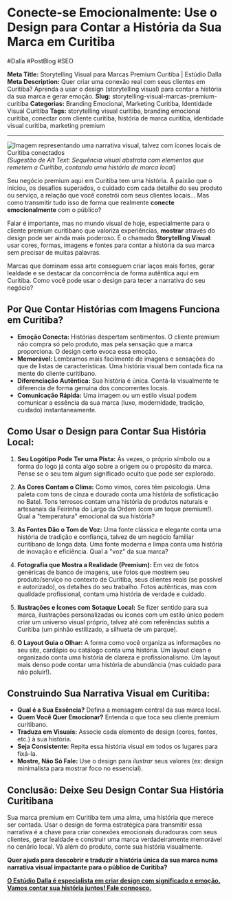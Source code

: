 # Conecte-se Emocionalmente: Use o Design para Contar a História da Sua Marca em Curitiba

#Dalla #PostBlog #SEO

**Meta Title:** Storytelling Visual para Marcas Premium Curitiba | Estúdio Dalla
**Meta Description:** Quer criar uma conexão real com seus clientes em Curitiba? Aprenda a usar o design (storytelling visual) para contar a história da sua marca e gerar emoção.
**Slug:** storytelling-visual-marcas-premium-curitiba
**Categorias:** Branding Emocional, Marketing Curitiba, Identidade Visual Curitiba
**Tags:** storytelling visual curitiba, branding emocional curitiba, conectar com cliente curitiba, história de marca curitiba, identidade visual curitiba, marketing premium

---

![Imagem representando uma narrativa visual, talvez com ícones locais de Curitiba conectados](placeholder_imagem_storytelling_curitiba.jpg) *(Sugestão de Alt Text: Sequência visual abstrata com elementos que remetem a Curitiba, contando uma história de marca local)*

Seu negócio premium aqui em Curitiba tem uma história. A paixão que o iniciou, os desafios superados, o cuidado com cada detalhe do seu produto ou serviço, a relação que você constrói com seus clientes locais... Mas como transmitir tudo isso de forma que realmente **conecte emocionalmente** com o público?

Falar é importante, mas no mundo visual de hoje, especialmente para o cliente premium curitibano que valoriza experiências, **mostrar** através do design pode ser ainda mais poderoso. É o chamado **Storytelling Visual**: usar cores, formas, imagens e fontes para contar a história da sua marca sem precisar de muitas palavras.

Marcas que dominam essa arte conseguem criar laços mais fortes, gerar lealdade e se destacar da concorrência de forma autêntica aqui em Curitiba. Como você pode usar o design para tecer a narrativa do seu negócio?

## Por Que Contar Histórias com Imagens Funciona em Curitiba?

*   **Emoção Conecta:** Histórias despertam sentimentos. O cliente premium não compra só pelo produto, mas pela sensação que a marca proporciona. O design certo evoca essa emoção.
*   **Memorável:** Lembramos mais facilmente de imagens e sensações do que de listas de características. Uma história visual bem contada fica na mente do cliente curitibano.
*   **Diferenciação Autêntica:** Sua história é única. Contá-la visualmente te diferencia de forma genuína dos concorrentes locais.
*   **Comunicação Rápida:** Uma imagem ou um estilo visual podem comunicar a essência da sua marca (luxo, modernidade, tradição, cuidado) instantaneamente.

## Como Usar o Design para Contar Sua História Local:

1.  **Seu Logótipo Pode Ter uma Pista:** Às vezes, o próprio símbolo ou a forma do logo já conta algo sobre a origem ou o propósito da marca. Pense se o seu tem algum significado oculto que pode ser explorado.

2.  **As Cores Contam o Clima:** Como vimos, cores têm psicologia. Uma paleta com tons de cinza e dourado conta uma história de sofisticação no Batel. Tons terrosos contam uma história de produtos naturais e artesanais da Feirinha do Largo da Ordem (com um toque premium!). Qual a "temperatura" emocional da sua história?

3.  **As Fontes Dão o Tom de Voz:** Uma fonte clássica e elegante conta uma história de tradição e confiança, talvez de um negócio familiar curitibano de longa data. Uma fonte moderna e limpa conta uma história de inovação e eficiência. Qual a "voz" da sua marca?

4.  **Fotografia que Mostra a Realidade (Premium):** Em vez de fotos genéricas de banco de imagens, use fotos que mostrem seu produto/serviço no contexto de Curitiba, seus clientes reais (se possível e autorizado), os detalhes do seu trabalho. Fotos autênticas, mas com qualidade profissional, contam uma história de verdade e cuidado.

5.  **Ilustrações e Ícones com Sotaque Local:** Se fizer sentido para sua marca, ilustrações personalizadas ou ícones com um estilo único podem criar um universo visual próprio, talvez até com referências subtis a Curitiba (um pinhão estilizado, a silhueta de um parque).

6.  **O Layout Guia o Olhar:** A forma como você organiza as informações no seu site, cardápio ou catálogo conta uma história. Um layout clean e organizado conta uma história de clareza e profissionalismo. Um layout mais denso pode contar uma história de abundância (mas cuidado para não poluir!).

## Construindo Sua Narrativa Visual em Curitiba:

*   **Qual é a Sua Essência?** Defina a mensagem central da sua marca local.
*   **Quem Você Quer Emocionar?** Entenda o que toca seu cliente premium curitibano.
*   **Traduza em Visuais:** Associe cada elemento de design (cores, fontes, etc.) à sua história.
*   **Seja Consistente:** Repita essa história visual em todos os lugares para fixá-la.
*   **Mostre, Não Só Fale:** Use o design para *ilustrar* seus valores (ex: design minimalista para mostrar foco no essencial).

## Conclusão: Deixe Seu Design Contar Sua História Curitibana

Sua marca premium em Curitiba tem uma alma, uma história que merece ser contada. Usar o design de forma estratégica para transmitir essa narrativa é a chave para criar conexões emocionais duradouras com seus clientes, gerar lealdade e construir uma marca verdadeiramente memorável no cenário local. Vá além do produto, conte sua história visualmente.

**Quer ajuda para descobrir e traduzir a história única da sua marca numa narrativa visual impactante para o público de Curitiba?**

[**O Estúdio Dalla é especialista em criar design com significado e emoção. Vamos contar sua história juntos! Fale connosco.**](https://www.estudiodalla.com/contatos)

